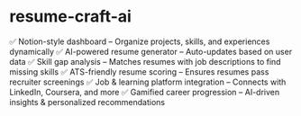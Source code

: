 # resume-craft-ai
✅ Notion-style dashboard – Organize projects, skills, and experiences dynamically
✅ AI-powered resume generator – Auto-updates based on user data
✅ Skill gap analysis – Matches resumes with job descriptions to find missing skills
✅ ATS-friendly resume scoring – Ensures resumes pass recruiter screenings
✅ Job & learning platform integration – Connects with LinkedIn, Coursera, and more
✅ Gamified career progression – AI-driven insights & personalized recommendations






